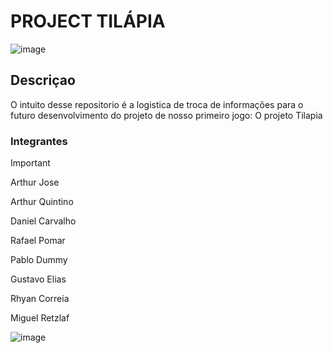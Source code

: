 # PROJECT TILÁPIA

![image](https://github.com/user-attachments/assets/5c805713-1a43-4fa3-83f6-08914b1b6259)


## Descriçao 
O intuito desse repositorio é a logistica de troca de informações para o futuro desenvolvimento do projeto de nosso primeiro jogo: O projeto Tilapia

### Integrantes
>[!Important]
>
>Arthur Jose
>
>Arthur Quintino
>
>Daniel Carvalho
>
>Rafael Pomar
>
>Pablo Dummy
>
>Gustavo Elias
>
>Rhyan Correia
>
>Miguel Retzlaf

![image](https://github.com/user-attachments/assets/15cafee7-a3cd-4424-9a38-ecbb06d17312)



